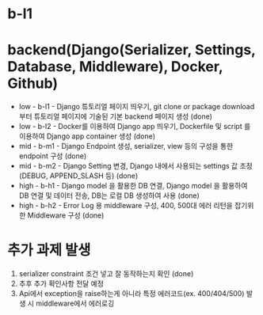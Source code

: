 # b-l1

# backend(Django(Serializer, Settings, Database, Middleware), Docker, Github)
- low - b-l1 - Django 튜토리얼 페이지 띄우기, git clone or package download 부터 튜토리얼 페이지에 기술된 기본 backend 페이지 생성 (done) <br/>
- low - b-l2 - Docker를 이용하여 Django app 띄우기, Dockerfile 및 script 를 이용하여 Django app container 생성 (done) <br/>
- mid - b-m1 - Django Endpoint 생성, serializer, view 등의 구성을 통한 endpoint 구성 (done) <br/>
- mid - b-m2 - Django Setting 변경, Django 내에서 사용되는 settings 값 조정(DEBUG, APPEND_SLASH 등) (done) <br/>
- high - b-h1 - Django model 을 활용한 DB 연결, Django model 을 활용하여 DB 연결 및 데이터 전송, DB는 로컬 DB 생성하여 사용 (done) <br/>
- high - b-h2 - Error Log 용 middleware 구성, 400, 500대 에러 리턴을 잡기위한 Middleware 구성 (done) <br/>

# 추가 과제 발생

1. serializer constraint 조건 넣고 잘 동작하는지 확인 (done)
2. 추후 추가 확인사항 전달 예정
3. Api에서 exception을 raise하는게 아니라 특정 에러코드(ex. 400/404/500) 발생 시 middleware에서 에러로깅
